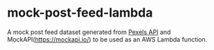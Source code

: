 # mock-post-feed-lambda

A mock post feed dataset generated from [Pexels API](https://www.pexels.com/api/) and MockAPI(https://mockapi.io/) to be used as an AWS Lambda function.
